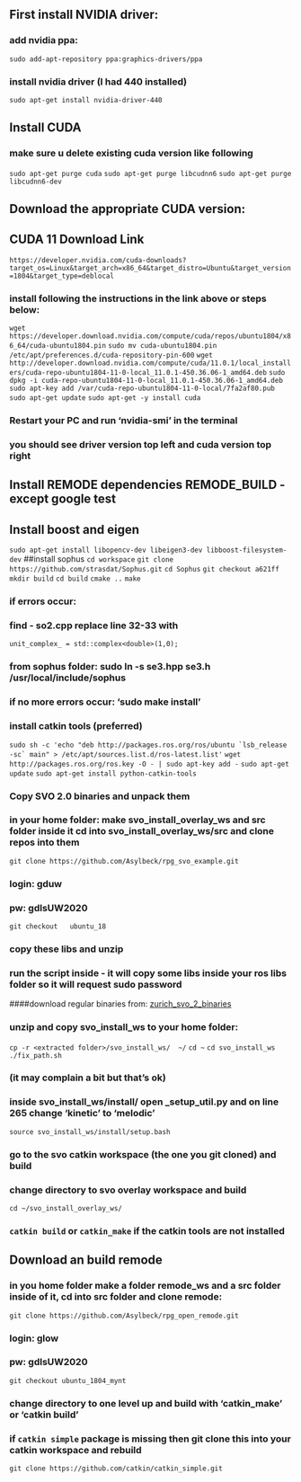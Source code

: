 ## First install NVIDIA driver:
### add nvidia ppa:
```sudo add-apt-repository ppa:graphics-drivers/ppa```

### install nvidia driver (I had 440 installed)
```sudo apt-get install nvidia-driver-440```
## Install CUDA
### make sure u delete existing cuda version like following
```sudo apt-get purge cuda```
```sudo apt-get purge libcudnn6```
```sudo apt-get purge libcudnn6-dev```

## Download the appropriate CUDA version:
## CUDA 11 Download Link
```https://developer.nvidia.com/cuda-downloads?target_os=Linux&target_arch=x86_64&target_distro=Ubuntu&target_version=1804&target_type=deblocal```

### install following the instructions in the link above or steps below:
```wget https://developer.download.nvidia.com/compute/cuda/repos/ubuntu1804/x86_64/cuda-ubuntu1804.pin```
```sudo mv cuda-ubuntu1804.pin /etc/apt/preferences.d/cuda-repository-pin-600```
```wget http://developer.download.nvidia.com/compute/cuda/11.0.1/local_installers/cuda-repo-ubuntu1804-11-0-local_11.0.1-450.36.06-1_amd64.deb```
```sudo dpkg -i cuda-repo-ubuntu1804-11-0-local_11.0.1-450.36.06-1_amd64.deb```
```sudo apt-key add /var/cuda-repo-ubuntu1804-11-0-local/7fa2af80.pub```
```sudo apt-get update```
```sudo apt-get -y install cuda```
### Restart your PC and run ‘nvidia-smi’ in the terminal
### you should see driver version top left and cuda version top right
##

## Install REMODE dependencies REMODE_BUILD - except google test
## Install boost and eigen
```sudo apt-get install libopencv-dev libeigen3-dev libboost-filesystem-dev```
##install sophus
```cd workspace```
```git clone https://github.com/strasdat/Sophus.git```
```cd Sophus```
```git checkout a621ff```
```mkdir build```
```cd build```
```cmake ..```
```make```
### if errors occur:
### find - so2.cpp replace line 32-33 with 
```unit_complex_ = std::complex<double>(1,0);```
### from sophus folder: sudo ln -s se3.hpp se3.h    /usr/local/include/sophus 
### if no more errors occur: ‘sudo make install’
### install catkin tools (preferred)
```sudo sh -c 'echo "deb http://packages.ros.org/ros/ubuntu `lsb_release -sc` main" > /etc/apt/sources.list.d/ros-latest.list'```
```wget http://packages.ros.org/ros.key -O - | sudo apt-key add -```
```sudo apt-get update```
```sudo apt-get install python-catkin-tools```
### Copy SVO 2.0 binaries and unpack them
### in your home folder: make svo_install_overlay_ws and src folder inside it cd into svo_install_overlay_ws/src and clone repos into them
```git clone https://github.com/Asylbeck/rpg_svo_example.git```
### login: gduw
### pw: gdlsUW2020
```git checkout   ubuntu_18```
### copy these libs and unzip
### run the script inside - it will copy some libs inside your ros libs folder so it will request sudo password
####download regular binaries from: [zurich_svo_2_binaries](http://rpg.ifi.uzh.ch/svo2/svo_binaries_1604_kinetic.zip)
### unzip and copy svo_install_ws to your home folder:
```cp -r <extracted folder>/svo_install_ws/  ~/```
```cd ~```
```cd svo_install_ws```
```./fix_path.sh```
### (it may complain a bit but that’s ok)
### inside svo_install_ws/install/ open _setup_util.py and on line 265 change ‘kinetic’ to ‘melodic’
```source svo_install_ws/install/setup.bash```
### go to the svo catkin workspace (the one you git cloned) and build

### change directory to svo overlay workspace and build
```cd ~/svo_install_overlay_ws/```
### ```catkin build``` or ```catkin_make``` if the catkin tools are not installed


## Download an build remode
### in you home folder make a folder remode_ws and a src folder inside of it, cd into src folder and clone remode:
```git clone https://github.com/Asylbeck/rpg_open_remode.git```
### login: glow
### pw: gdlsUW2020
```git checkout ubuntu_1804_mynt```
### change directory to one level up and build with ‘catkin_make’ or ‘catkin build’
### if ```catkin simple``` package is missing then git clone this into your catkin workspace and rebuild
```git clone https://github.com/catkin/catkin_simple.git```
